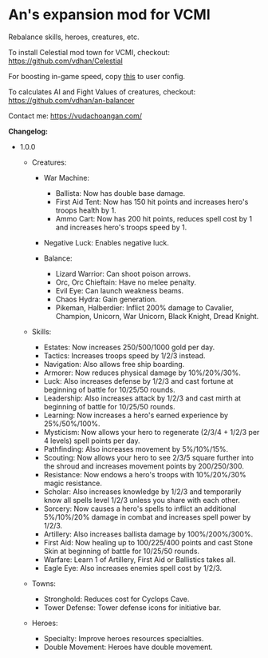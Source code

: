 # An's expansion mod for VCMI

Rebalance skills, heroes, creatures, etc.

To install Celestial mod town for VCMI, checkout: https://github.com/vdhan/Celestial

For boosting in-game speed, copy [this](https://gist.github.com/vdhan/faccba8ff97b6cebcc3ee0c9c379e020) to user config.

To calculates AI and Fight Values of creatures, checkout: https://github.com/vdhan/an-balancer

Contact me: https://vudachoangan.com/

**Changelog:**

- 1.0.0
  * Creatures:
    + War Machine:
      - Ballista: Now has double base damage.
      - First Aid Tent: Now has 150 hit points and increases hero's troops health by 1.
      - Ammo Cart: Now has 200 hit points, reduces spell cost by 1 and increases hero's troops speed by 1.

    + Negative Luck: Enables negative luck.
    + Balance:
      - Lizard Warrior: Can shoot poison arrows.
      - Orc, Orc Chieftain: Have no melee penalty.
      - Evil Eye: Can launch weakness beams.
      - Chaos Hydra: Gain generation.
      - Pikeman, Halberdier: Inflict 200% damage to Cavalier, Champion, Unicorn, War Unicorn, Black Knight, Dread Knight.

  * Skills:
    + Estates: Now increases 250/500/1000 gold per day.
    + Tactics: Increases troops speed by 1/2/3 instead.
    + Navigation: Also allows free ship boarding.
    + Armorer: Now reduces physical damage by 10%/20%/30%.
    + Luck: Also increases defense by 1/2/3 and cast fortune at beginning of battle for 10/25/50 rounds.
    + Leadership: Also increases attack by 1/2/3 and cast mirth at beginning of battle for 10/25/50 rounds.
    + Learning: Now increases a hero's earned experience by 25%/50%/100%.
    + Mysticism: Now allows your hero to regenerate (2/3/4 + 1/2/3 per 4 levels) spell points per day.
    + Pathfinding: Also increases movement by 5%/10%/15%.
    + Scouting: Now allows your hero to see 2/3/5 square further into the shroud and increases movement points by 200/250/300.
    + Resistance: Now endows a hero's troops with 10%/20%/30% magic resistance.
    + Scholar: Also increases knowledge by 1/2/3 and temporarily know all spells level 1/2/3 unless you share with each other.
    + Sorcery: Now causes a hero's spells to inflict an additional 5%/10%/20% damage in combat and increases spell power by 1/2/3.
    + Artillery: Also increases ballista damage by 100%/200%/300%.
    + First Aid: Now healing up to 100/225/400 points and cast Stone Skin at beginning of battle for 10/25/50 rounds.
    + Warfare: Learn 1 of Artillery, First Aid or Ballistics takes all.
    + Eagle Eye: Also increases enemies spell cost by 1/2/3.

  * Towns:
    + Stronghold: Reduces cost for Cyclops Cave.
    + Tower Defense: Tower defense icons for initiative bar.

  * Heroes:
    + Specialty: Improve heroes resources specialties.
    + Double Movement: Heroes have double movement.